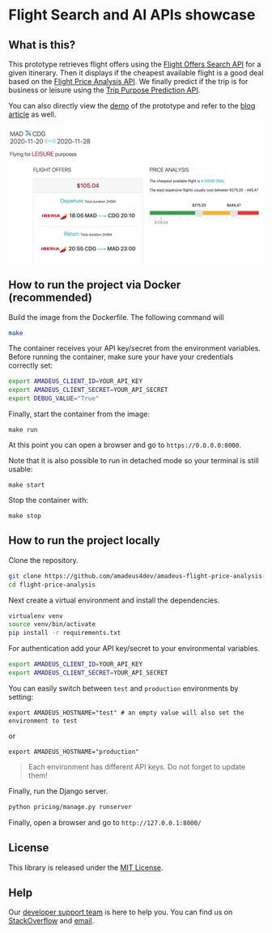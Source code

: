 # Flight Search and AI APIs showcase

## What is this?

This prototype retrieves flight offers using the [Flight Offers Search API](https://developers.amadeus.com/self-service/category/air/api-doc/flight-offers-search) for a given itinerary. Then it displays if the cheapest available flight is a good deal based on the [Flight Price Analysis API](https://developers.amadeus.com/self-service/category/air/api-doc/flight-price-analysis). 
We finally predict if the trip is for business or leisure using the [Trip Purpose Prediction API](https://developers.amadeus.com/self-service/category/trip/api-doc/trip-purpose-prediction).

You can also directly view the [demo](https://amadeus4dev-air-price-metrics.herokuapp.com/) of the prototype and refer to the [blog article](https://developers.amadeus.com/blog/flight-price-insights-nouislider-amadeus-apis) as well.

![title](pricing/flight_price/static/images/demo.png)

## How to run the project via Docker (recommended)

Build the image from the Dockerfile. The following command will 

```sh
make
```

The container receives your API key/secret from the environment variables.
Before running the container, make sure your have your credentials correctly
set:

```sh
export AMADEUS_CLIENT_ID=YOUR_API_KEY
export AMADEUS_CLIENT_SECRET=YOUR_API_SECRET
export DEBUG_VALUE="True"
```

Finally, start the container from the image:

```
make run
```

At this point you can open a browser and go to `https://0.0.0.0:8000`.

Note that it is also possible to run in detached mode so your terminal is still
usable:

```
make start
```

Stop the container with:

```
make stop
```

## How to run the project locally

Clone the repository.

```sh
git clone https://github.com/amadeus4dev/amadeus-flight-price-analysis-django.git
cd flight-price-analysis
```

Next create a virtual environment and install the dependencies.

```sh
virtualenv venv
source venv/bin/activate
pip install -r requirements.txt
```

For authentication add your API key/secret to your environmental variables.

```sh
export AMADEUS_CLIENT_ID=YOUR_API_KEY
export AMADEUS_CLIENT_SECRET=YOUR_API_SECRET
```

You can easily switch between `test` and `production` environments by setting:

```
export AMADEUS_HOSTNAME="test" # an empty value will also set the environment to test
```

or

```
export AMADEUS_HOSTNAME="production"
```

> Each environment has different API keys. Do not forget to update them!

Finally, run the Django server.

```sh
python pricing/manage.py runserver
```

Finally, open a browser and go to `http://127.0.0.1:8000/`

## License

This library is released under the [MIT License](LICENSE).

## Help

Our [developer support team](https://developers.amadeus.com/support) is here
to help you. You can find us on
[StackOverflow](https://stackoverflow.com/questions/tagged/amadeus) and
[email](mailto:developers@amadeus.com).

